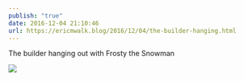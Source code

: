 ```yaml
---
publish: "true"
date: 2016-12-04 21:10:46
url: https://ericmwalk.blog/2016/12/04/the-builder-hanging.html
---
```


The builder hanging out with Frosty the Snowman

![](https://ericmwalk.blog/uploads/2022/71188c9c5e.jpg)
